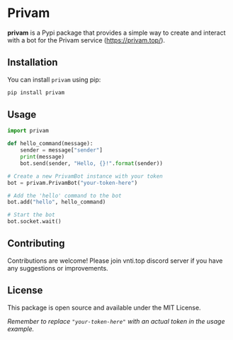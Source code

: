 # Privam

**privam** is a Pypi package that provides a simple way to create and interact with a bot for the Privam service (https://privam.top/).

## Installation

You can install `privam` using pip:

```bash
pip install privam
```

## Usage
```python
import privam

def hello_command(message):
    sender = message["sender"]
    print(message)
    bot.send(sender, "Hello, {}!".format(sender))

# Create a new PrivamBot instance with your token
bot = privam.PrivamBot("your-token-here")

# Add the 'hello' command to the bot
bot.add("hello", hello_command)

# Start the bot
bot.socket.wait()
```

## Contributing
Contributions are welcome! Please join vnti.top discord server if you have any suggestions or improvements.

## License
This package is open source and available under the MIT License.

*Remember to replace `"your-token-here"` with an actual token in the usage example.*